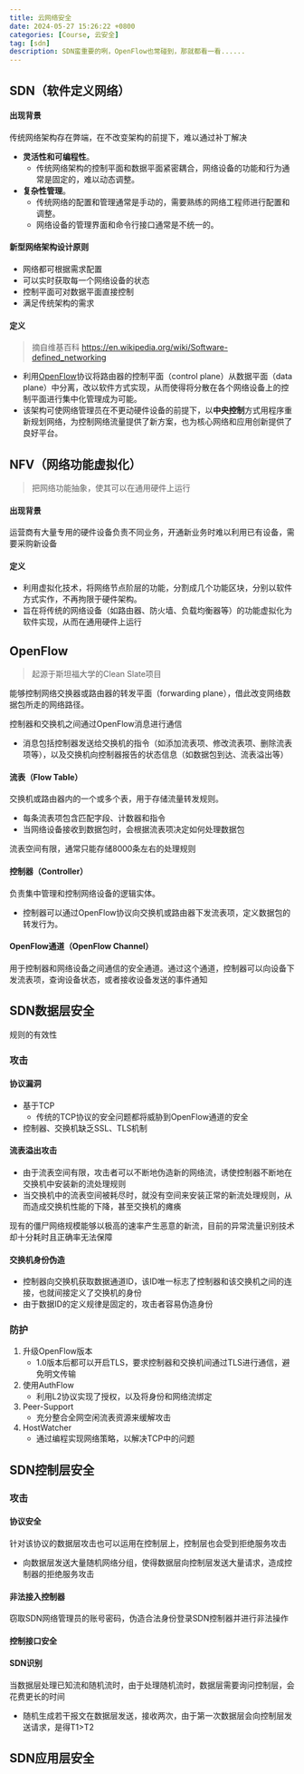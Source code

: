 ```yaml
---
title: 云网络安全
date: 2024-05-27 15:26:22 +0800
categories: [Course, 云安全]
tag: [sdn]
description: SDN蛮重要的咧，OpenFlow也常碰到，那就都看一看......
---
```


## SDN（软件定义网络）

#### 出现背景
传统网络架构存在弊端，在不改变架构的前提下，难以通过补丁解决
- **灵活性和可编程性**。
	- 传统网络架构的控制平面和数据平面紧密耦合，网络设备的功能和行为通常是固定的，难以动态调整。
- **复杂性管理**。
	- 传统网络的配置和管理通常是手动的，需要熟练的网络工程师进行配置和调整。
	- 网络设备的管理界面和命令行接口通常是不统一的。

#### 新型网络架构设计原则
- 网络都可根据需求配置
- 可以实时获取每一个网络设备的状态
- 控制平面可对数据平面直接控制
- 满足传统架构的需求

#### 定义
> 摘自维基百科
> https://en.wikipedia.org/wiki/Software-defined_networking

- 利用[OpenFlow](https://zh.wikipedia.org/wiki/OpenFlow "OpenFlow")协议将路由器的控制平面（control plane）从数据平面（data plane）中分离，改以软件方式实现，从而使得将分散在各个网络设备上的控制平面进行集中化管理成为可能。
- 该架构可使网络管理员在不更动硬件设备的前提下，以**中央控制**方式用程序重新规划网络，为控制网络流量提供了新方案，也为核心网络和应用创新提供了良好平台。


## NFV（网络功能虚拟化）
> 把网络功能抽象，使其可以在通用硬件上运行

#### 出现背景
运营商有大量专用的硬件设备负责不同业务，开通新业务时难以利用已有设备，需要采购新设备


#### 定义
- 利用虚拟化技术，将网络节点阶层的功能，分割成几个功能区块，分别以软件方式实作，不再拘限于硬件架构。
- 旨在将传统的网络设备（如路由器、防火墙、负载均衡器等）的功能虚拟化为软件实现，从而在通用硬件上运行


## OpenFlow
> 起源于斯坦福大学的Clean Slate项目

能够控制网络交换器或路由器的转发平面（forwarding plane），借此改变网络数据包所走的网络路径。

控制器和交换机之间通过OpenFlow消息进行通信
- 消息包括控制器发送给交换机的指令（如添加流表项、修改流表项、删除流表项等），以及交换机向控制器报告的状态信息（如数据包到达、流表溢出等）

#### 流表（Flow Table）
交换机或路由器内的一个或多个表，用于存储流量转发规则。
- 每条流表项包含匹配字段、计数器和指令
- 当网络设备接收到数据包时，会根据流表项决定如何处理数据包

流表空间有限，通常只能存储8000条左右的处理规则

#### 控制器（Controller）
负责集中管理和控制网络设备的逻辑实体。
- 控制器可以通过OpenFlow协议向交换机或路由器下发流表项，定义数据包的转发行为。

#### OpenFlow通道（OpenFlow Channel）
用于控制器和网络设备之间通信的安全通道。通过这个通道，控制器可以向设备下发流表项，查询设备状态，或者接收设备发送的事件通知


## SDN数据层安全

规则的有效性

### 攻击

#### 协议漏洞
- 基于TCP
	- 传统的TCP协议的安全问题都将威胁到OpenFlow通道的安全
- 控制器、交换机缺乏SSL、TLS机制

#### 流表溢出攻击
- 由于流表空间有限，攻击者可以不断地伪造新的网络流，诱使控制器不断地在交换机中安装新的流处理规则
- 当交换机中的流表空间被耗尽时，就没有空间来安装正常的新流处理规则，从而造成交换机性能的下降，甚至交换机的瘫痪

现有的僵尸网络规模能够以极高的速率产生恶意的新流，目前的异常流量识别技术却十分耗时且正确率无法保障

#### 交换机身份伪造
- 控制器向交换机获取数据通道ID，该ID唯一标志了控制器和该交换机之间的连接，也就间接定义了交换机的身份
- 由于数据ID的定义规律是固定的，攻击者容易伪造身份

### 防护

1. 升级OpenFlow版本
	-  1.0版本后都可以开启TLS，要求控制器和交换机间通过TLS进行通信，避免明文传输
2. 使用AuthFlow
	- 利用L2协议实现了授权，以及将身份和网络流绑定
3. Peer-Support
	- 充分整合全网空闲流表资源来缓解攻击
4. HostWatcher
	- 通过编程实现网络策略，以解决TCP中的问题



## SDN控制层安全

### 攻击

#### 协议安全
针对该协议的数据层攻击也可以运用在控制层上，控制层也会受到拒绝服务攻击
- 向数据层发送大量随机网络分组，使得数据层向控制层发送大量请求，造成控制器的拒绝服务攻击

#### 非法接入控制器
窃取SDN网络管理员的账号密码，伪造合法身份登录SDN控制器并进行非法操作



#### 控制接口安全


#### SDN识别

当数据层处理已知流和随机流时，由于处理随机流时，数据层需要询问控制层，会花费更长的时间
- 随机生成若干报文在数据层发送，接收两次，由于第一次数据层会向控制层发送请求，是得T1>T2



## SDN应用层安全
